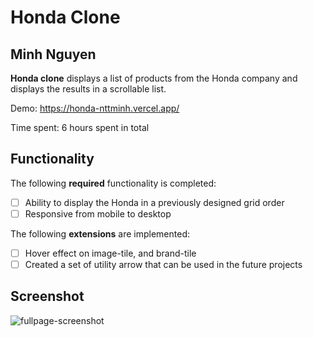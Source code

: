 # Honda Clone

## Minh Nguyen

**Honda clone** displays a list of products from the Honda company and displays the results in a scrollable list.

Demo: https://honda-nttminh.vercel.app/

Time spent: 6 hours spent in total

## Functionality

The following **required** functionality is completed:

-   [ ] Ability to display the Honda in a previously designed grid order
-   [ ] Responsive from mobile to desktop

The following **extensions** are implemented:

-   [ ] Hover effect on image-tile, and brand-tile
-   [ ] Created a set of utility arrow that can be used in the future projects

## Screenshot
![fullpage-screenshot](https://user-images.githubusercontent.com/59038507/161321499-c1031d4f-f361-426f-a856-204ed18dc388.png)
